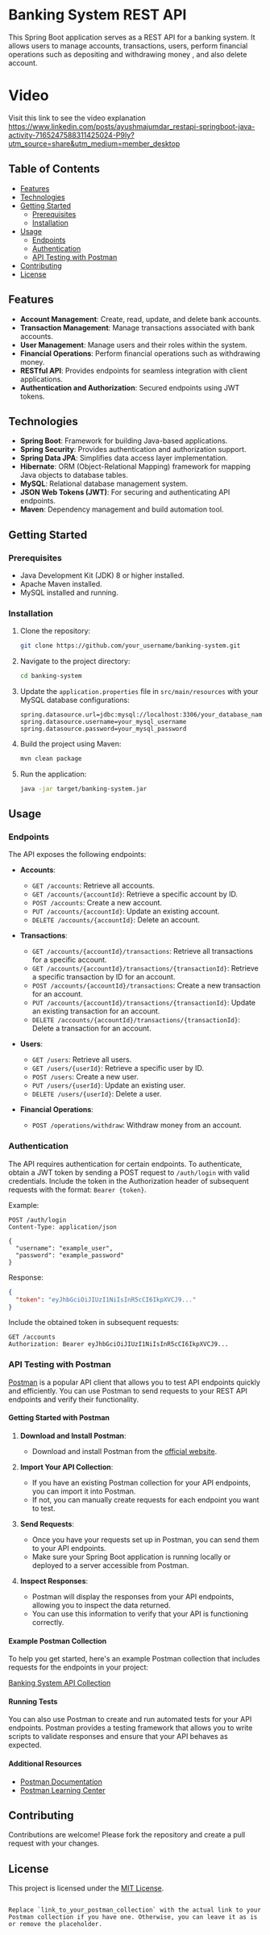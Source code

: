 # Banking System REST API

This Spring Boot application serves as a REST API for a banking system. It allows users to manage accounts, transactions, users, perform financial operations such as depositing and withdrawing money , and also delete account.

# Video 

Visit this link to see the video explanation
https://www.linkedin.com/posts/ayushmajumdar_restapi-springboot-java-activity-7165247588311425024-P9Iy?utm_source=share&utm_medium=member_desktop

## Table of Contents

- [Features](#features)
- [Technologies](#technologies)
- [Getting Started](#getting-started)
  - [Prerequisites](#prerequisites)
  - [Installation](#installation)
- [Usage](#usage)
  - [Endpoints](#endpoints)
  - [Authentication](#authentication)
  - [API Testing with Postman](#api-testing-with-postman)
- [Contributing](#contributing)
- [License](#license)

## Features

- **Account Management**: Create, read, update, and delete bank accounts.
- **Transaction Management**: Manage transactions associated with bank accounts.
- **User Management**: Manage users and their roles within the system.
- **Financial Operations**: Perform financial operations such as withdrawing money.
- **RESTful API**: Provides endpoints for seamless integration with client applications.
- **Authentication and Authorization**: Secured endpoints using JWT tokens.

## Technologies

- **Spring Boot**: Framework for building Java-based applications.
- **Spring Security**: Provides authentication and authorization support.
- **Spring Data JPA**: Simplifies data access layer implementation.
- **Hibernate**: ORM (Object-Relational Mapping) framework for mapping Java objects to database tables.
- **MySQL**: Relational database management system.
- **JSON Web Tokens (JWT)**: For securing and authenticating API endpoints.
- **Maven**: Dependency management and build automation tool.

## Getting Started

### Prerequisites

- Java Development Kit (JDK) 8 or higher installed.
- Apache Maven installed.
- MySQL installed and running.

### Installation

1. Clone the repository:

   ```bash
   git clone https://github.com/your_username/banking-system.git
   ```

2. Navigate to the project directory:

   ```bash
   cd banking-system
   ```

3. Update the `application.properties` file in `src/main/resources` with your MySQL database configurations:

   ```properties
   spring.datasource.url=jdbc:mysql://localhost:3306/your_database_name
   spring.datasource.username=your_mysql_username
   spring.datasource.password=your_mysql_password
   ```

4. Build the project using Maven:

   ```bash
   mvn clean package
   ```

5. Run the application:

   ```bash
   java -jar target/banking-system.jar
   ```

## Usage

### Endpoints

The API exposes the following endpoints:

- **Accounts**:
  - `GET /accounts`: Retrieve all accounts.
  - `GET /accounts/{accountId}`: Retrieve a specific account by ID.
  - `POST /accounts`: Create a new account.
  - `PUT /accounts/{accountId}`: Update an existing account.
  - `DELETE /accounts/{accountId}`: Delete an account.

- **Transactions**:
  - `GET /accounts/{accountId}/transactions`: Retrieve all transactions for a specific account.
  - `GET /accounts/{accountId}/transactions/{transactionId}`: Retrieve a specific transaction by ID for an account.
  - `POST /accounts/{accountId}/transactions`: Create a new transaction for an account.
  - `PUT /accounts/{accountId}/transactions/{transactionId}`: Update an existing transaction for an account.
  - `DELETE /accounts/{accountId}/transactions/{transactionId}`: Delete a transaction for an account.

- **Users**:
  - `GET /users`: Retrieve all users.
  - `GET /users/{userId}`: Retrieve a specific user by ID.
  - `POST /users`: Create a new user.
  - `PUT /users/{userId}`: Update an existing user.
  - `DELETE /users/{userId}`: Delete a user.

- **Financial Operations**:
  - `POST /operations/withdraw`: Withdraw money from an account.

### Authentication

The API requires authentication for certain endpoints. To authenticate, obtain a JWT token by sending a POST request to `/auth/login` with valid credentials. Include the token in the Authorization header of subsequent requests with the format: `Bearer {token}`.

Example:

```http
POST /auth/login
Content-Type: application/json

{
  "username": "example_user",
  "password": "example_password"
}
```

Response:

```json
{
  "token": "eyJhbGciOiJIUzI1NiIsInR5cCI6IkpXVCJ9..."
}
```

Include the obtained token in subsequent requests:

```http
GET /accounts
Authorization: Bearer eyJhbGciOiJIUzI1NiIsInR5cCI6IkpXVCJ9...
```

### API Testing with Postman

[Postman](https://www.postman.com/) is a popular API client that allows you to test API endpoints quickly and efficiently. You can use Postman to send requests to your REST API endpoints and verify their functionality.

#### Getting Started with Postman

1. **Download and Install Postman**:
   - Download and install Postman from the [official website](https://www.postman.com/downloads/).

2. **Import Your API Collection**:
   - If you have an existing Postman collection for your API endpoints, you can import it into Postman.
   - If not, you can manually create requests for each endpoint you want to test.

3. **Send Requests**:
   - Once you have your requests set up in Postman, you can send them to your API endpoints.
   - Make sure your Spring Boot application is running locally or deployed to a server accessible from Postman.

4. **Inspect Responses**:
   - Postman will display the responses from your API endpoints, allowing you to inspect the data returned.
   - You can use this information to verify that your API is functioning correctly.

#### Example Postman Collection

To help you get started, here's an example Postman collection that includes requests for the endpoints in your project:

[Banking System API Collection](link_to_your_postman_collection)

#### Running Tests

You can also use Postman to create and run automated tests for your API endpoints. Postman provides a testing framework that allows you to write scripts to validate responses and ensure that your API behaves as expected.

#### Additional Resources

- [Postman Documentation](https://learning.postman.com/docs/getting-started/introduction/)
- [Postman Learning Center](https://learning.postman.com/)

## Contributing

Contributions are welcome! Please fork the repository and create a pull request with your changes.

## License

This project is licensed under the [MIT License](LICENSE).
```

Replace `link_to_your_postman_collection` with the actual link to your Postman collection if you have one. Otherwise, you can leave it as is or remove the placeholder.
